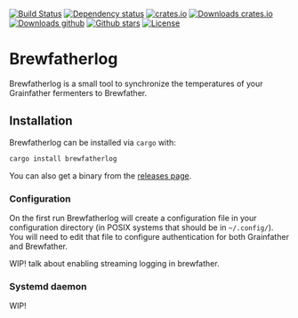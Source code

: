 [![Build Status](https://github.com/orium/brewfatherlog/workflows/CI/badge.svg)](https://github.com/orium/brewfatherlog/actions?query=workflow%3ACI)
[![Dependency status](https://deps.rs/repo/github/orium/brewfatherlog/status.svg)](https://deps.rs/repo/github/orium/brewfatherlog)
[![crates.io](https://img.shields.io/crates/v/brewfatherlog.svg)](https://crates.io/crates/brewfatherlog)
[![Downloads crates.io](https://img.shields.io/crates/d/brewfatherlog.svg?label=crates.io%20downloads)](https://crates.io/crates/brewfatherlog)
[![Downloads github](https://img.shields.io/github/downloads/orium/brewfatherlog/total.svg?label=github%20downloads)](https://github.com/orium/brewfatherlog/releases)
[![Github stars](https://img.shields.io/github/stars/orium/brewfatherlog.svg?logo=github)](https://github.com/orium/brewfatherlog/stargazers)
[![License](https://img.shields.io/crates/l/brewfatherlog.svg)](./LICENSE.md)


# Brewfatherlog

<!-- cargo-rdme start -->

Brewfatherlog is a small tool to synchronize the temperatures of your Grainfather fermenters to Brewfather.

## Installation

Brewfatherlog can be installed via `cargo` with:

```bash
cargo install brewfatherlog
```

You can also get a binary from the [releases page](https://github.com/orium/brewfatherlog/releases/).

### Configuration

On the first run Brewfatherlog will create a configuration file in your configuration directory (in POSIX systems
that should be in `~/.config/`). You will need to edit that file to configure authentication for both Grainfather
and Brewfather.

WIP! talk about enabling streaming logging in brewfather.

### Systemd daemon

WIP!

<!-- cargo-rdme end -->
